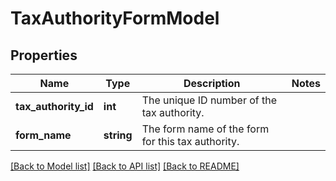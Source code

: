 # TaxAuthorityFormModel

## Properties
Name | Type | Description | Notes
------------ | ------------- | ------------- | -------------
**tax_authority_id** | **int** | The unique ID number of the tax authority. | 
**form_name** | **string** | The form name of the form for this tax authority. | 

[[Back to Model list]](../README.md#documentation-for-models) [[Back to API list]](../README.md#documentation-for-api-endpoints) [[Back to README]](../README.md)



